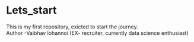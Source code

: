 # Lets_start
This is my first repository, exicted to start the journey.
<br>
Author -Vaibhav lohannoi (EX- recruiter, currently data science enthusiast)
